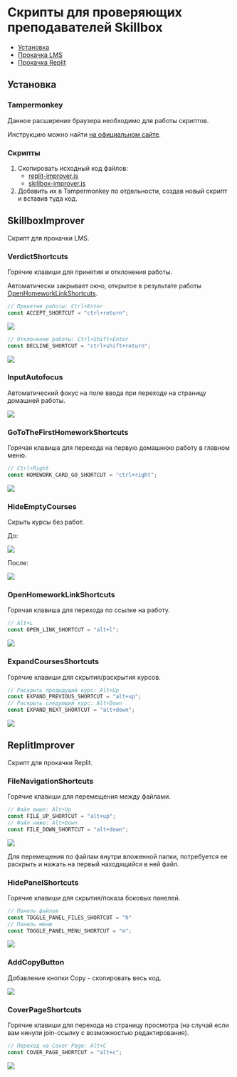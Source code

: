 # Скрипты для проверяющих преподавателей Skillbox

- [Установка](#установка)
- [Прокачка LMS](#skillboximprover)
- [Прокачка Replit](#replitimprover)

## Установка
### Tampermonkey
Данное расширение браузера необходимо для работы скриптов. 

Инструкцию можно найти [на официальном сайте](https://www.tampermonkey.net/).

### Скрипты

1. Скопировать исходный код файлов:
   - [replit-improver.js](https://raw.githubusercontent.com/itookyourboo/skillbox_userscripts/master/replit-improver.js)
   - [skillbox-improver.js](https://raw.githubusercontent.com/itookyourboo/skillbox_userscripts/master/skillbox-improver.js)
2. Добавить их в Tampermonkey по отдельности, создав новый скрипт и вставив туда код.

## SkillboxImprover

Скрипт для прокачки LMS.

### VerdictShortcuts

Горячие клавиши для принятия и отклонения работы.

Автоматически закрывает окно, открытое в результате работы [OpenHomeworkLinkShortcuts](#openhomeworklinkshortcuts).

```javascript
// Принятие работы: Ctrl+Enter
const ACCEPT_SHORTCUT = "ctrl+return";
```

![](assets/Skillbox_VerdictShortcuts_Accept.gif)

```javascript
// Отклонение работы: Ctrl+Shift+Enter
const DECLINE_SHORTCUT = "ctrl+shift+return";
```

![](assets/Skillbox_VerdictShortcuts_Reject.gif)

### InputAutofocus

Автоматический фокус на поле ввода при переходе на страницу домашней работы.

![](assets/Skillbox_InputAutofocus.gif)

### GoToTheFirstHomeworkShortcuts

Горячая клавиша для перехода на первую домашнюю работу в главном меню.

```javascript
// Ctrl+Right
const HOMEWORK_CARD_GO_SHORTCUT = "ctrl+right";
```

![](assets/Skillbox_GoToTheFirstHomeworkShortcuts.gif)

### HideEmptyCourses

Скрыть курсы без работ.

До: 

![](assets/Skillbox_HideEmptyCourses_before.png)

После:

![](assets/Skillbox_HideEmptyCourses_after.png)

### OpenHomeworkLinkShortcuts

Горячая клавиша для перехода по ссылке на работу.

```javascript
// Alt+L
const OPEN_LINK_SHORTCUT = "alt+l";
```

![](assets/Skillbox_OpenHomeworkLinkShortcuts.gif)

### ExpandCoursesShortcuts

Горячие клавиши для скрытия/раскрытия курсов.

```javascript
// Раскрыть предыдущий курс: Alt+Up
const EXPAND_PREVIOUS_SHORTCUT = "alt+up";
// Раскрыть следующий курс: Alt+Down
const EXPAND_NEXT_SHORTCUT = "alt+down";
```

![](assets/Skillbox_ExpandCoursesShortcuts.gif)

## ReplitImprover

Скрипт для прокачки Replit.

### FileNavigationShortcuts

Горячие клавиши для перемещения между файлами.

```javascript
// Файл выше: Alt+Up
const FILE_UP_SHORTCUT = "alt+up";
// Файл ниже: Alt+Down
const FILE_DOWN_SHORTCUT = "alt+down";
```

![](assets/Replit_FileNavigationShortcuts.gif)

Для перемещения по файлам внутри вложенной папки, потребуется ее раскрыть и нажать на первый находящийся в ней файл.

### HidePanelShortcuts

Горячие клавиши для скрытия/показа боковых панелей.

```javascript
// Панель файлов
const TOGGLE_PANEL_FILES_SHORTCUT = "h"
// Панель меню
const TOGGLE_PANEL_MENU_SHORTCUT = "m";
```

![](assets/Replit_HidePanelShortcuts.gif)

### AddCopyButton

Добавление кнопки Copy - скопировать весь код.

![](assets/Replit_AddCopyButton.gif)

### CoverPageShortcuts

Горячие клавиши для перехода на страницу просмотра (на случай если вам кинули join-ссылку с возможностью редактирования).

```javascript
// Переход на Cover Page: Alt+C
const COVER_PAGE_SHORTCUT = "alt+c";
```

![](assets/Replit_CoverPageShortcuts.gif)
